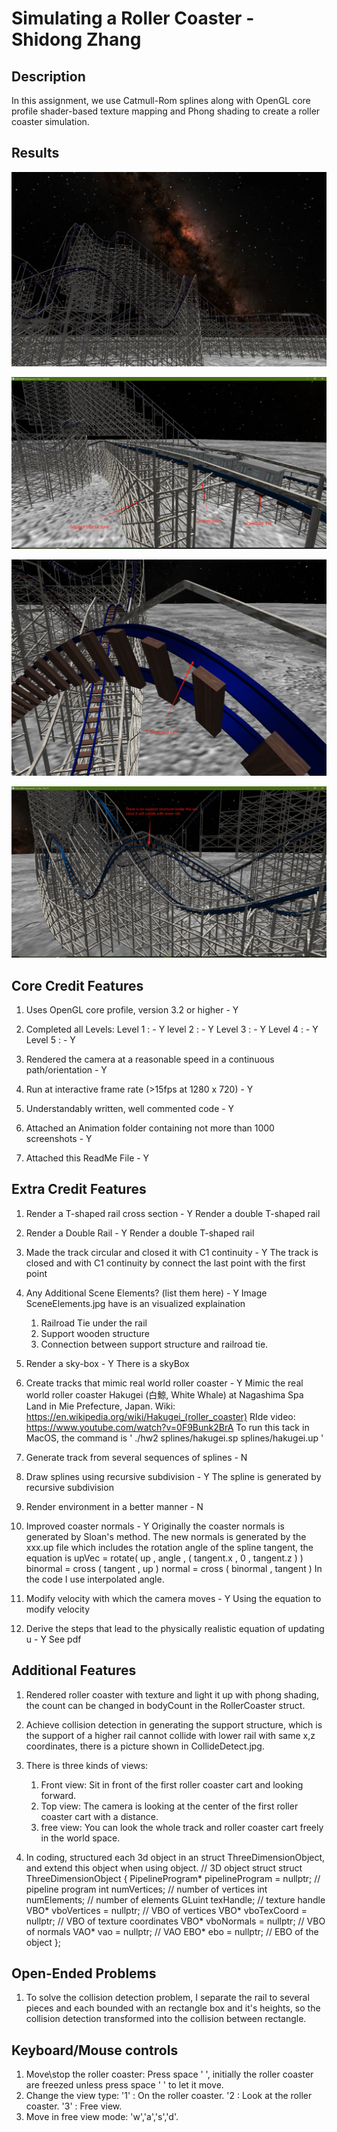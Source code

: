 # Simulating a Roller Coaster - Shidong Zhang

## Description
In this assignment, we use Catmull-Rom splines along with OpenGL core profile shader-based texture mapping and Phong shading to create a roller coaster simulation.

## Results

![Overview](HW2_Overview.jpg)

![SceneElement](SceneElements.jpg)

![TShaped](HW2_Tshaped.jpg)

![CollideDetect](CollideDetect.jpg)

## Core Credit Features

1. Uses OpenGL core profile, version 3.2 or higher - Y

2. Completed all Levels:
  Level 1 : - Y
  level 2 : - Y
  Level 3 : - Y
  Level 4 : - Y
  Level 5 : - Y

3. Rendered the camera at a reasonable speed in a continuous path/orientation - Y

4. Run at interactive frame rate (>15fps at 1280 x 720) - Y

5. Understandably written, well commented code - Y

6. Attached an Animation folder containing not more than 1000 screenshots - Y

7. Attached this ReadMe File - Y

## Extra Credit Features

1. Render a T-shaped rail cross section - Y
	Render a double T-shaped rail

2. Render a Double Rail - Y
	Render a double T-shaped rail

3. Made the track circular and closed it with C1 continuity - Y
	The track is closed and with C1 continuity by connect the last point with the first point

4. Any Additional Scene Elements? (list them here) - Y
	Image SceneElements.jpg have is an visualized explaination
	1. Railroad Tie under the rail
	2. Support wooden structure
	3. Connection between support structure and railroad tie.

5. Render a sky-box - Y
	There is a skyBox
 
6. Create tracks that mimic real world roller coaster - Y
	Mimic the real world roller coaster Hakugei (白鯨, White Whale) at Nagashima Spa Land in Mie Prefecture, Japan.
	Wiki: https://en.wikipedia.org/wiki/Hakugei_(roller_coaster)
	RIde video: https://www.youtube.com/watch?v=0F9Bunk2BrA
	To run this tack in MacOS, the command is ' ./hw2 splines/hakugei.sp splines/hakugei.up '

7. Generate track from several sequences of splines - N

8. Draw splines using recursive subdivision - Y
	The spline is generated by recursive subdivision

9. Render environment in a better manner - N

10. Improved coaster normals - Y
	Originally the coaster normals is generated by Sloan's method.
	The new normals is generated by the xxx.up file which includes the rotation angle of the spline tangent, the equation is 
		upVec = rotate( up , angle , ( tangent.x , 0 , tangent.z ) )
		binormal = cross ( tangent , up )
		normal = cross ( binormal , tangent )
	In the code I use interpolated angle.

11. Modify velocity with which the camera moves - Y
	Using the equation to modify velocity

12. Derive the steps that lead to the physically realistic equation of updating u - Y
	See pdf

## Additional Features

1. Rendered roller coaster with texture and light it up with phong shading, the count can be changed in bodyCount in the RollerCoaster struct.

2. Achieve collision detection in generating the support structure, which is the support of a higher rail cannot collide with lower rail with same x,z coordinates, there is a picture shown in CollideDetect.jpg.

3. There is three kinds of views:
	1) Front view: Sit in front of the first roller coaster cart and looking forward.
	2) Top view: The camera is looking at the center of the first roller coaster cart with a distance.
	3) free view: You can look the whole track and roller coaster cart freely in the world space.

4. In coding, structured each 3d object in an struct ThreeDimensionObject, and extend this object when using object.
	// 3D object struct
	struct ThreeDimensionObject {
  		PipelineProgram* pipelineProgram = nullptr; // pipeline program
   		 int numVertices; // number of vertices
      		int numElements; // number of elements
      		GLuint texHandle; // texture handle
      		VBO* vboVertices = nullptr; // VBO of vertices
      		VBO* vboTexCoord = nullptr; // VBO of texture coordinates
      		VBO* vboNormals = nullptr; // VBO of normals
      		VAO* vao = nullptr; // VAO
      		EBO* ebo = nullptr; // EBO of the object
  	};

## Open-Ended Problems

1. To solve the collision detection problem, I separate the rail to several pieces and each bounded with an rectangle box and it's heights, so the collision detection transformed into the collision between rectangle.

## Keyboard/Mouse controls

1. Move\stop the roller coaster: Press space '  ', initially the roller coaster are freezed unless press space ' ' to let it move.
2. Change the view type:
	'1'  : On the roller coaster. 
	'2  :  Look at the roller coaster. 
	'3' :  Free view.
3. Move in free view mode: 'w','a','s','d'.

